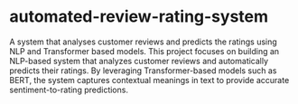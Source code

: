 # automated-review-rating-system
A system that analyses customer reviews and predicts the ratings using NLP and Transformer based models.
This project focuses on building an NLP-based system that analyzes customer reviews and automatically predicts their ratings. By leveraging Transformer-based models such as BERT, the system captures contextual meanings in text to provide accurate sentiment-to-rating predictions.
